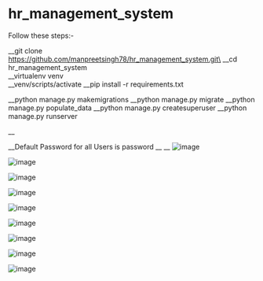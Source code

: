 # hr_management_system
Follow these steps:-

__git clone https://github.com/manpreetsingh78/hr_management_system.git\
__cd hr_management_system\
__virtualenv venv\
__venv/scripts/activate
__pip install -r requirements.txt

__python manage.py makemigrations
__python manage.py migrate
__python manage.py populate_data
__python manage.py createsuperuser
__python manage.py runserver

__

__Default Password for all Users is password
__
__
![image](https://github.com/manpreetsingh78/hr_management_system/assets/73060253/1965b0bc-6c90-42e9-b10f-b4ce263a8433)

![image](https://github.com/manpreetsingh78/hr_management_system/assets/73060253/2acabac3-987c-4125-a7eb-beda25534465)

![image](https://github.com/manpreetsingh78/hr_management_system/assets/73060253/ff31dc1e-f97c-46e0-a431-54dcf5a15559)

![image](https://github.com/manpreetsingh78/hr_management_system/assets/73060253/741d0755-2f3e-4b40-89db-143711541bf1)

![image](https://github.com/manpreetsingh78/hr_management_system/assets/73060253/41799321-1912-4881-89b6-63b5c9fad6bc)

![image](https://github.com/manpreetsingh78/hr_management_system/assets/73060253/b7f2a788-b7fb-41fa-a418-80e95029ecea)

![image](https://github.com/manpreetsingh78/hr_management_system/assets/73060253/9da94d82-0a03-41ea-92e8-72ca787dcdca)

![image](https://github.com/manpreetsingh78/hr_management_system/assets/73060253/29ce9b5c-9167-47cf-bafb-b441fd0f75ed)

![image](https://github.com/manpreetsingh78/hr_management_system/assets/73060253/bf57e552-9273-4397-b2ab-667d27970d4b)

